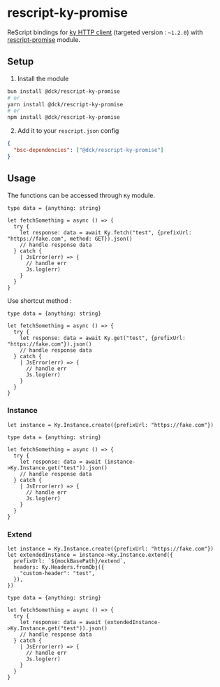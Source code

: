 # rescript-ky-promise

ReScript bindings for [ky HTTP client](https://github.com/sindresorhus/ky) (targeted version : `~1.2.0`) with [rescript-promise](https://github.com/DCKT/rescript-promise) module.

## Setup

1. Install the module

```bash
bun install @dck/rescript-ky-promise
# or
yarn install @dck/rescript-ky-promise
# or
npm install @dck/rescript-ky-promise
```

2. Add it to your `rescript.json` config

```json
{
  "bsc-dependencies": ["@dck/rescript-ky-promise"]
}
```

## Usage

The functions can be accessed through `Ky` module.

```rescript
type data = {anything: string}

let fetchSomething = async () => {
  try {
    let response: data = await Ky.fetch("test", {prefixUrl: "https://fake.com", method: GET}).json()
    // handle response data
  } catch {
    | JsError(err) => {
      // handle err
      Js.log(err)
    }
  }
}
```

Use shortcut method :

```rescript
type data = {anything: string}

let fetchSomething = async () => {
  try {
    let response: data = await Ky.get("test", {prefixUrl: "https://fake.com"}).json()
    // handle response data
  } catch {
    | JsError(err) => {
      // handle err
      Js.log(err)
    }
  }
}
```

### Instance

```rescript
let instance = Ky.Instance.create({prefixUrl: "https://fake.com"})

type data = {anything: string}

let fetchSomething = async () => {
  try {
    let response: data = await (instance->Ky.Instance.get("test")).json()
    // handle response data
  } catch {
    | JsError(err) => {
      // handle err
      Js.log(err)
    }
  }
}
```

### Extend

```rescript
let instance = Ky.Instance.create({prefixUrl: "https://fake.com"})
let extendedInstance = instance->Ky.Instance.extend({
  prefixUrl: `${mockBasePath}/extend`,
  headers: Ky.Headers.fromObj({
    "custom-header": "test",
  }),
})

type data = {anything: string}

let fetchSomething = async () => {
  try {
    let response: data = await (extendedInstance->Ky.Instance.get("test")).json()
    // handle response data
  } catch {
    | JsError(err) => {
      // handle err
      Js.log(err)
    }
  }
}
```
